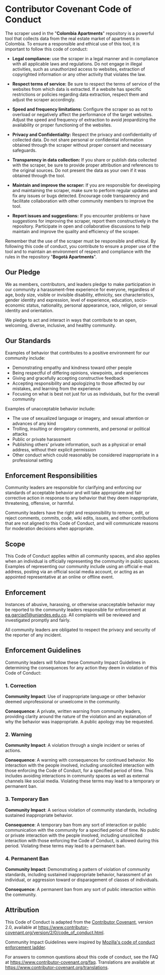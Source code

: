 # Contributor Covenant Code of Conduct

The scraper used in the "**Colombia Apartments**" repository is a powerful tool 
that collects data from the real estate market of apartments in Colombia. 
To ensure a responsible and ethical use of this tool, it is important to follow 
this code of conduct:

- **Legal compliance:** use the scraper in a legal manner and in compliance
with all applicable laws and regulations. Do not engage in illegal activities,
such as unauthorized access to websites, extraction of copyrighted information
or any other activity that violates the law.

- **Respect terms of service:** Be sure to respect the terms of service of the websites
from which data is extracted. If a website has specific restrictions or policies
regarding data extraction, respect them and adjust the scraper accordingly.

- **Speed and frequency limitations:** Configure the scraper so as not to overload
or negatively affect the performance of the target websites. Adjust the speed
and frequency of extraction to avoid jeopardizing the availability or proper
functioning of the websites.

- **Privacy and Confidentiality:** Respect the privacy and confidentiality of collected data.
Do not share personal or confidential information obtained through the scraper without proper
consent and necessary safeguards.

- **Transparency in data collection:** If you share or publish data collected with the scraper,
be sure to provide proper attribution and references to the original sources. Do not present
the data as your own if it was obtained through the tool.

- **Maintain and improve the scraper:** If you are responsible for developing and maintaining the scraper,
make sure to perform regular updates and fix any issues or bugs detected. Encourage code transparency
and facilitate collaboration with other community members to improve the tool.

- **Report issues and suggestions:** If you encounter problems or have suggestions for improving the scraper,
report them constructively in the repository. Participate in open and collaborative discussions to help maintain
and improve the quality and efficiency of the scraper.

Remember that the use of the scraper must be responsible and ethical. By following this code of conduct, 
you contribute to ensure a proper use of the tool and to maintain an environment of respect 
and compliance with the rules in the repository "**Bogotá Apartments**".

## Our Pledge

We as members, contributors, and leaders pledge to make participation in our
community a harassment-free experience for everyone, regardless of age, body
size, visible or invisible disability, ethnicity, sex characteristics, gender
identity and expression, level of experience, education, socio-economic status,
nationality, personal appearance, race, religion, or sexual identity
and orientation.

We pledge to act and interact in ways that contribute to an open, welcoming,
diverse, inclusive, and healthy community.

## Our Standards

Examples of behavior that contributes to a positive environment for our
community include:

* Demonstrating empathy and kindness toward other people
* Being respectful of differing opinions, viewpoints, and experiences
* Giving and gracefully accepting constructive feedback
* Accepting responsibility and apologizing to those affected by our mistakes,
  and learning from the experience
* Focusing on what is best not just for us as individuals, but for the
  overall community

Examples of unacceptable behavior include:

* The use of sexualized language or imagery, and sexual attention or
  advances of any kind
* Trolling, insulting or derogatory comments, and personal or political attacks
* Public or private harassment
* Publishing others' private information, such as a physical or email
  address, without their explicit permission
* Other conduct which could reasonably be considered inappropriate in a
  professional setting

## Enforcement Responsibilities

Community leaders are responsible for clarifying and enforcing our standards of
acceptable behavior and will take appropriate and fair corrective action in
response to any behavior that they deem inappropriate, threatening, offensive,
or harmful.

Community leaders have the right and responsibility to remove, edit, or reject
comments, commits, code, wiki edits, issues, and other contributions that are
not aligned to this Code of Conduct, and will communicate reasons for moderation
decisions when appropriate.

## Scope

This Code of Conduct applies within all community spaces, and also applies when
an individual is officially representing the community in public spaces.
Examples of representing our community include using an official e-mail address,
posting via an official social media account, or acting as an appointed
representative at an online or offline event.

## Enforcement

Instances of abusive, harassing, or otherwise unacceptable behavior may be
reported to the community leaders responsible for enforcement at
ea.garciad1@uniandes.edu.co.
All complaints will be reviewed and investigated promptly and fairly.

All community leaders are obligated to respect the privacy and security of the
reporter of any incident.

## Enforcement Guidelines

Community leaders will follow these Community Impact Guidelines in determining
the consequences for any action they deem in violation of this Code of Conduct:

### 1. Correction

**Community Impact**: Use of inappropriate language or other behavior deemed
unprofessional or unwelcome in the community.

**Consequence**: A private, written warning from community leaders, providing
clarity around the nature of the violation and an explanation of why the
behavior was inappropriate. A public apology may be requested.

### 2. Warning

**Community Impact**: A violation through a single incident or series
of actions.

**Consequence**: A warning with consequences for continued behavior. No
interaction with the people involved, including unsolicited interaction with
those enforcing the Code of Conduct, for a specified period of time. This
includes avoiding interactions in community spaces as well as external channels
like social media. Violating these terms may lead to a temporary or
permanent ban.

### 3. Temporary Ban

**Community Impact**: A serious violation of community standards, including
sustained inappropriate behavior.

**Consequence**: A temporary ban from any sort of interaction or public
communication with the community for a specified period of time. No public or
private interaction with the people involved, including unsolicited interaction
with those enforcing the Code of Conduct, is allowed during this period.
Violating these terms may lead to a permanent ban.

### 4. Permanent Ban

**Community Impact**: Demonstrating a pattern of violation of community
standards, including sustained inappropriate behavior,  harassment of an
individual, or aggression toward or disparagement of classes of individuals.

**Consequence**: A permanent ban from any sort of public interaction within
the community.

## Attribution

This Code of Conduct is adapted from the [Contributor Covenant][homepage],
version 2.0, available at
https://www.contributor-covenant.org/version/2/0/code_of_conduct.html.

Community Impact Guidelines were inspired by [Mozilla's code of conduct
enforcement ladder](https://github.com/mozilla/diversity).

[homepage]: https://www.contributor-covenant.org

For answers to common questions about this code of conduct, see the FAQ at
https://www.contributor-covenant.org/faq. Translations are available at
https://www.contributor-covenant.org/translations.